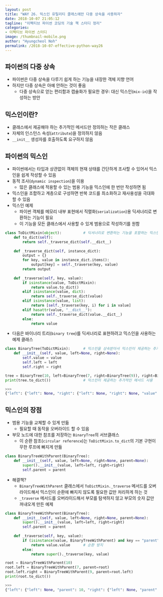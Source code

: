 ```yaml
---
layout: post
title: "WAY 26. 믹스인 유틸리티 클래스에만 다중 상속을 사용하자"
date: 2018-10-07 21:05:12
tagline: "이펙티브 파이썬 코딩의 기술 책 스터디 정리"
categories:
- 이펙티브 파이썬 스터디
image: /thumbnail-mobile.png
author: "Hyungcheol Noh"
permalink: /2018-10-07-effective-python-way26
---
```


## 파이썬의 다중 상속
- 파이썬은 다중 상속을 다루기 쉽게 하는 기능을 내장한 객체 지향 언어
- 하지만 다중 상속은 아예 안하는 것이 좋음
  - 다중 상속으로 얻는 편리함과 캡슐화가 필요한 경우: 대신 믹스인(`mix-in`)을 작성하는 방안

## 믹스인이란?
- 클래스에서 제공해야 하는 추가적인 메서드만 정의하는 작은 클래스
- 자체의 인스턴스 속성(`attribute`)을 정의하지 않음
- `__init__` 생성자를 호출하도록 요구하지 않음

## 파이썬의 믹스인
- 파이썬에서는 타입과 상관없이 객체의 현재 상태를 간단하게 조사할 수 있어서 믹스인을 쉽게 작성할 수 있음
- 동적 조사(`dynamic inspection`)을 이용
  - 많은 클래스에 적용할 수 있는 범용 기능을 믹스인에 한 번만 작성하면 됨
- 믹스인을 조합하고 계층으로 구성하면 반복 코드를 최소화하고 재사용성을 극대화할 수 있음
- 믹스인 예제
  - 파이썬 객체를 메모리 내부 표현에서 직렬화(`serialization`)용 딕셔너리로 변환하는 기능이 필요
  - 이 기능을 모든 클래스에서 사용할 수 있게 범용으로 작성하기를 원함

```python
class ToDictMixin(object):          # 딕셔너리로 변환하는 기능을 포함하는 믹스인
    def to_dict(self):
        return self._traverse_dict(self.__dict__)
    
    def _traverse_dict(self, instance_dict):
        output = {}
        for key, value in instance_dict.items():
            output[key] = self._traverse(key, value)
        return output
    
    def _traverse(self, key, value):
        if isinstance(value, ToDictMixin):
            return value.to_dict()
        elif isinstance(value, dict):
            return self._traverse_dict(value)
        elif isinstance(value, list):
            return [self._traverse(key, i) for i in value]
        elif hasattr(value, "__dict__"):
            return self._traverse_dict(value.__dict__)
        else:
            return value
```

- 다음은 바이너리 트리(`binary tree`)를 딕셔너리로 표현하려고 믹스인을 사용하는 예제 클래스

```python
class BinaryTree(ToDictMixin):      # 믹스인을 상속받아서 믹스인이 제공하는 추가적인 메서드를 사용할 수 있음
    def __init__(self, value, left=None, right=None):
        self.value = value
        self.left = left
        self.right = right

tree = BinaryTree(10, left=BinaryTree(7, right=BinaryTree(9)), right=BinaryTree(13, left=BinaryTree(11)))
print(tree.to_dict())               # 믹스인이 제공하는 추가적인 메서드 사용

>>>
{"left": {"left": None, "right": {"left": None, "right": None, "value": 9}, "value": 7}, "right": {"left": {"left": None, "right": None, "value": 11}, "right": None, "value": 13}, "value": 10}
```

## 믹스인의 장점
- 범용 기능을 교체할 수 있게 만듦
  - 필요할 때 동작을 오버라이드 할 수 있음
- 부모 노드에 대한 참조를 저장하는 `BinaryTree`의 서브클래스
  - 이 순환 참조(`circular reference`)는 `ToDictMixin.to_dict`의 기본 구현이 무한 루프에 빠지게 만듦
  
```python
class BinaryTreeWithParent(BinaryTree):
    def __init__(self, value, left=None, right=None, parent=None):
        super().__init__(value, left=left, right=right)
        self.parent = parent
```

- 해결책?
  - `BinaryTreeWithParent` 클래스에서 `ToDictMixin._traverse` 메서드를 오버라이드해서 믹스인이 순환에 빠지지 않도록 필요한 값만 처리하게 하는 것
  - `_traverse` 메서드를 오버라이드해서 부모를 탐색하지 않고 부모의 숫자 값만 꺼내오게 만든 예제

```python
class BinaryTreeWithParent(BinaryTree):
    def __init__(self, value, left=None, right=None, parent=None):
        super().__init__(value, left=left, right=right)
        self.parent = parent
        
    def _traverse(self, key, value):
        if (isinstance(value, BinaryTreeWithParent) and key == "parent"):
            return value.value      # 순환 방지
        else:
            return super()._traverse(key, value)

root = BinaryTreeWithParent(10)
root.left = BinaryTreeWithParent(7, parent=root)
root.left.right = BinaryTreeWithParent(9, parent=root.left)
print(root.to_dict())

>>>
{"left": {"left": None, "parent": 10, "right": {"left": None, "parent": 7, "right": None, "value": 9}, "value": 7}, "parent": None, "right": None, "value": 10}
```
